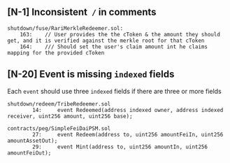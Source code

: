 ## \[N-1\] Inconsistent  `/` in comments

```solidity
shutdown/fuse/RariMerkleRedeemer.sol:
    163:	// User provides the the cToken & the amount they should get, and it is verified against the merkle root for that cToken
    164:	/// Should set the user's claim amount int he claims mapping for the provided cToken
```



## \[N-20\] Event is missing `indexed` fields

Each `event` should use three `indexed` fields if there are three or more fields

```solidity
shutdown/redeem/TribeRedeemer.sol
		14:		event Redeemed(address indexed owner, address indexed receiver, uint256 amount, uint256 base);
		
contracts/peg/SimpleFeiDaiPSM.sol
		27:		event Redeem(address to, uint256 amountFeiIn, uint256 amountAssetOut);
		29:		event Mint(address to, uint256 amountIn, uint256 amountFeiOut);


```
